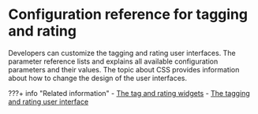 # Configuration reference for tagging and rating

Developers can customize the tagging and rating user interfaces. The parameter reference lists and explains all available configuration parameters and their values. The topic about CSS provides information about how to change the design of the user interfaces.
<!--
-   **[Parameter reference for the tag and rating widgets](../admin-system/tag_rate_parm_ref.md)**  
You can configure each of the portal tagging and rating features to determine the look and functionality of these features. To do so, you configure the tag and rating widgets.
-   **[CSS classes for tagging and rating](../admin-system/tag_rate_ref_css_class.md)**  
The portal tag and rating widgets allow for detailed look and feel customization by providing a customizable CSS class hierarchy.
-   **[Enabling and disabling the tag and rating widgets for additional profiles](../admin-system/tag_rate_nbldsbl_inline_modules.md)**  
In a portal installation, the tag and rating widgets are available for specific portal profiles. You can enable the widgets for more other profiles by adding them to the profile.
-   **[Enabling and disabling the Dojo tagging and rating options for additional profiles](../admin-system/tag_rate_nbldsbl_dojo_options.md)**  
In a portal installation,the Dojo tagging and rating menu options for portal pages and portlets are available for a specific portal profile. You can enable these options for other profiles by adding them to the profile. -->

???+ info "Related information"
    - [The tag and rating widgets](../tagging_rating_ui/tagging_rating_widget/index.md)
    - [The tagging and rating user interface](../tagging_rating_ui/index.md)

